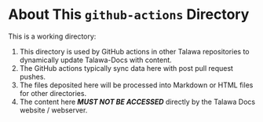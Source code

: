 # About This `github-actions` Directory

This is a working directory:

1. This directory is used by GitHub actions in other Talawa repositories to 
dynamically update Talawa-Docs with content.
1. The GitHub actions typically sync data here with post pull request pushes.
1. The files deposited here will be processed into Markdown or HTML files for other directories.
1. The content here _**MUST NOT BE ACCESSED**_ directly by the Talawa Docs website / webserver.
